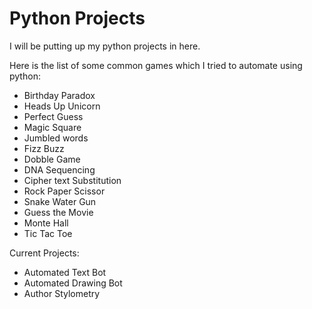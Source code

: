 # Python Projects

I will be putting up my python projects in here.

Here is the list of some common games which I tried to automate using python:
  - Birthday Paradox
  - Heads Up Unicorn
  - Perfect Guess
  - Magic Square
  - Jumbled words
  - Fizz Buzz
  - Dobble Game
  - DNA Sequencing
  - Cipher text Substitution
  - Rock Paper Scissor
  - Snake Water Gun
  - Guess the Movie
  - Monte Hall
  - Tic Tac Toe
  
  
Current Projects:
  - Automated Text Bot
  - Automated Drawing Bot
  - Author Stylometry 
